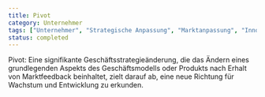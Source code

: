 ```yaml
---
title: Pivot
category: Unternehmer
tags: ["Unternehmer", "Strategische Anpassung", "Marktanpassung", "Innovation"]
status: completed
---
```

Pivot: Eine signifikante Geschäftsstrategieänderung, die das Ändern eines grundlegenden Aspekts des Geschäftsmodells oder Produkts nach Erhalt von Marktfeedback beinhaltet, zielt darauf ab, eine neue Richtung für Wachstum und Entwicklung zu erkunden.